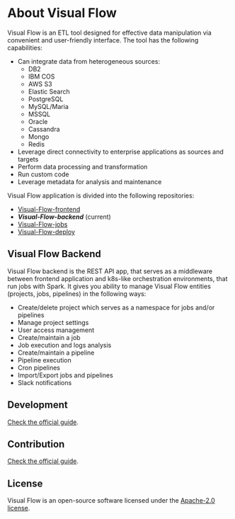 # About Visual Flow

Visual Flow is an ETL tool designed for effective data manipulation via convenient and user-friendly interface. The tool has the following capabilities:

- Can integrate data from heterogeneous sources:
  - DB2
  - IBM COS
  - AWS S3
  - Elastic Search
  - PostgreSQL
  - MySQL/Maria
  - MSSQL
  - Oracle
  - Cassandra
  - Mongo
  - Redis
- Leverage direct connectivity to enterprise applications as sources and targets
- Perform data processing and transformation
- Run custom code
- Leverage metadata for analysis and maintenance

Visual Flow application is divided into the following repositories:

- [Visual-Flow-frontend](https://github.com/ibagomel/Visual-Flow-frontend)
- _**Visual-Flow-backend**_ (current)
- [Visual-Flow-jobs](https://github.com/ibagomel/Visual-Flow-jobs)
- [Visual-Flow-deploy](https://github.com/ibagomel/Visual-Flow-deploy)

## Visual Flow Backend

Visual Flow backend is the REST API app, that serves as a middleware between frontend application and k8s-like orchestration environments, that run jobs with Spark.
It gives you ability to manage Visual Flow entities (projects, jobs, pipelines) in the following ways:

- Create/delete project which serves as a namespace for jobs and/or pipelines
- Manage project settings
- User access management
- Create/maintain a job
- Job execution and logs analysis
- Create/maintain a pipeline
- Pipeline execution
- Cron pipelines
- Import/Export jobs and pipelines
- Slack notifications

## Development

[Check the official guide](./DEVELOPMENT.md).

## Contribution

[Check the official guide](https://github.com/ibagomel/Visual-Flow/blob/main/CONTRIBUTING.md).

## License

Visual Flow is an open-source software licensed under the [Apache-2.0 license](./LICENSE).

